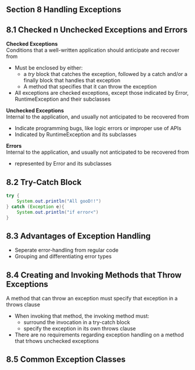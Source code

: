 ## Section 8 Handling Exceptions

## 8.1 Checked n Unchecked Exceptions and Errors
**Checked Exceptions**  
Conditions that a well-written application should anticipate and recover from
- Must be enclosed by either: 
    - a *try* block that catches the exception, followed by a catch and/or a finally block that handles that exception
    - A method that specifies that it can throw the exception
- All exceptions are checked exceptions, except those indicated by Error, RuntimeException and their subclasses

**Unchecked Exceptions**  
Internal to the application, and usually not anticipated to be recovered from   
- Indicate programming bugs, like logic errors or improper use of APIs
- Indicated by RuntimeException and its subclasses

**Errors**   
Internal to the application, and usually not anticipated to be recovered from     
- represented by Error and its subclasses


## 8.2 Try-Catch Block
```java
try {
    System.out.println("All gooD!!")
} catch (Exception e){
    System.out.println("if error<")
}
```

## 8.3 Advantages of Exception Handling   
- Seperate error-handling from regular code 
- Grouping and differentiating error types


## 8.4 Creating and Invoking Methods that Throw Exceptions  
A method that can throw an exception must specify that exception in a throws clause   
- When invoking that method, the invoking method must:
    - surround the invocation in a try-catch block
    - specify the exception in its own throws clause
- There are no requirements regarding exception handling on a method that trhows unchecked exceptions


## 8.5 Common Exception Classes